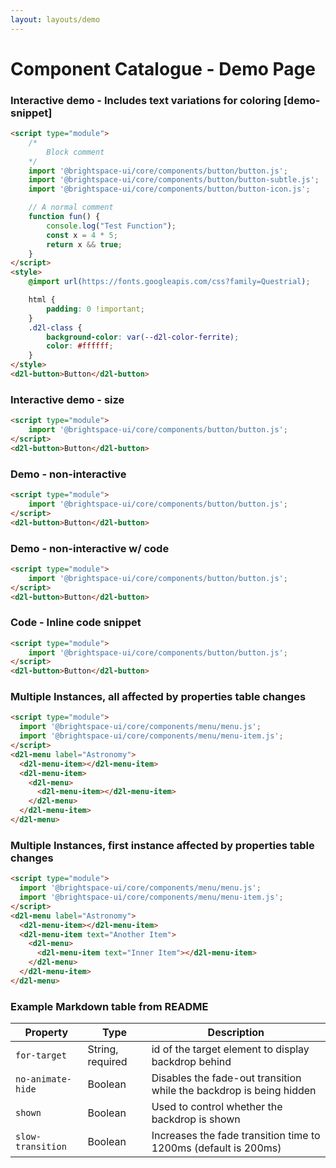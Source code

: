 ```yaml
---
layout: layouts/demo
---
```


# Component Catalogue - Demo Page

### Interactive demo - Includes text variations for coloring [demo-snippet]

<!-- docs: demo live name:d2l-button -->
```html
<script type="module">
	/*
		Block comment
	*/
	import '@brightspace-ui/core/components/button/button.js';
	import '@brightspace-ui/core/components/button/button-subtle.js';
	import '@brightspace-ui/core/components/button/button-icon.js';

	// A normal comment
	function fun() {
		console.log("Test Function");
		const x = 4 * 5;
		return x && true;
	}
</script>
<style>
	@import url(https://fonts.googleapis.com/css?family=Questrial);

	html {
		padding: 0 !important;
	}
	.d2l-class {
		background-color: var(--d2l-color-ferrite);
		color: #ffffff;
	}
</style>
<d2l-button>Button</d2l-button>
```
### Interactive demo - size

<!-- docs: demo live
name:d2l-button
size:medium
defaults:{"disabled":true}
-->
```html
<script type="module">
	import '@brightspace-ui/core/components/button/button.js';
</script>
<d2l-button>Button</d2l-button>
```

### Demo - non-interactive

<!-- docs: demo -->
```html
<script type="module">
	import '@brightspace-ui/core/components/button/button.js';
</script>
<d2l-button>Button</d2l-button>
```

### Demo - non-interactive w/ code

<!-- docs: demo code size:large-->
```html
<script type="module">
	import '@brightspace-ui/core/components/button/button.js';
</script>
<d2l-button>Button</d2l-button>
```

### Code - Inline code snippet

```html
<script type="module">
	import '@brightspace-ui/core/components/button/button.js';
</script>
<d2l-button>Button</d2l-button>
```

### Multiple Instances, all affected by properties table changes

<!-- docs: demo live
name:d2l-menu-item
allInstancesInteractive:true
defaults:{"text":"Menu Item"}
>
-->
```html
<script type="module">
  import '@brightspace-ui/core/components/menu/menu.js';
  import '@brightspace-ui/core/components/menu/menu-item.js';
</script>
<d2l-menu label="Astronomy">
  <d2l-menu-item></d2l-menu-item>
  <d2l-menu-item>
    <d2l-menu>
      <d2l-menu-item></d2l-menu-item>
    </d2l-menu>
  </d2l-menu-item>
</d2l-menu>
```

### Multiple Instances, first instance affected by properties table changes

<!-- docs: demo live
name:d2l-menu-item
defaults:{"text":"Menu Item"}
>
-->
```html
<script type="module">
  import '@brightspace-ui/core/components/menu/menu.js';
  import '@brightspace-ui/core/components/menu/menu-item.js';
</script>
<d2l-menu label="Astronomy">
  <d2l-menu-item></d2l-menu-item>
  <d2l-menu-item text="Another Item">
    <d2l-menu>
      <d2l-menu-item text="Inner Item"></d2l-menu-item>
    </d2l-menu>
  </d2l-menu-item>
</d2l-menu>
```

### Example Markdown table from README

| Property | Type | Description |
|---|---|---|
| `for-target` | String, required | id of the target element to display backdrop behind |
| `no-animate-hide` | Boolean | Disables the fade-out transition while the backdrop is being hidden |
| `shown` | Boolean | Used to control whether the backdrop is shown |
| `slow-transition` | Boolean | Increases the fade transition time to 1200ms (default is 200ms) |
